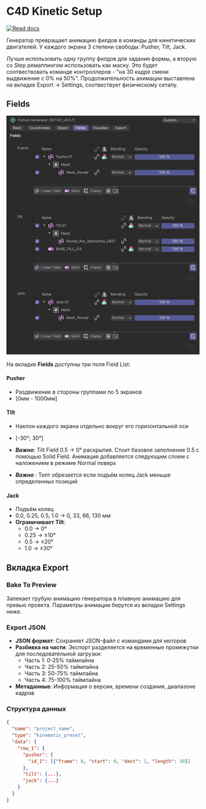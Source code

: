 

# C4D Kinetic Setup
<a href="https://github.com/gitkarpik/c4d-kinetic-setup?tab=readme-ov-file#c4d-kinetic-setup"><img src="https://img.shields.io/badge/Read-Docs-blue" alt="Read docs"></a>


Генератор превращает анимацию филдов в команды для  кинетических двигателей. У каждого экрана 3 степени свободы: Pusher, Tilt, Jack.

Лучше использовать одну группу филдов для задания формы, а вторую со Step ремаппингом использовать как маску. Это будет соотвествовать команде контроллеров - "на 30 кадре смени выдвижение с 0% на 50%". Продолжительность анимации выставлена на вкладке Export -> Settings, соотвествует физическому сетапу.


## Fields

![Fields tab screenshot](readme-img/Fields.png)

На вкладке **Fields** доступны три поля Field List:
#### Pusher 
* Раздвижение в стороны группами по 5 экранов
* [0мм - 1000мм]

#### Tilt
- Наклон каждого экрана отдельно вокруг его горизонтальной оси
- [-30°; 30°]

- ***Важно***: Tilt Field 0.5 -> 0° раскрытия. Стоит базовое заполнение 0.5 с помощью Solid Field. Анимация добавляется следующим слоем с наложением в режиме Normal поверх
- ***Важно*** : Тилт обрезается если подъём колец Jack меньше определенных позиций


#### Jack
- Подъём колец
- 0.0, 0.25, 0.5, 1.0 -> 0, 33, 66, 130 мм
- **Ограничивает Tilt**: 
  - 0.0 -> 0°
  - 0.25 -> ±10° 
  - 0.5 -> ±20°
  - 1.0 -> ±30°




## Вкладка Export

### Bake To Preview
Запекает грубую анимацию генератора в плавную анимацию для превью проекта. Параметры анимации берутся из вкладки Settings ниже.

### Export JSON
- **JSON формат**: Сохраняет JSON-файл с командами для моторов
- **Разбивка на части**: Экспорт разделяется на временные промежутки для последовательной загрузки:
  - Часть 1: 0-25% таймлайна
  - Часть 2: 25-50% таймлайна  
  - Часть 3: 50-75% таймлайна
  - Часть 4: 75-100% таймлайна
- **Метаданные**: Информация о версии, времени создания, диапазоне кадров

### Структура данных
```json
{
  "name": "project_name",
  "type": "kinematic_preset",
  "data": {
    "row_1": {
      "pusher": {
        "id_1": [{"frame": 0, "start": 0, "dest": 1, "length": 30}]
      },
      "tilt": {...},
      "jack": {...}
    }
  }
}
```
